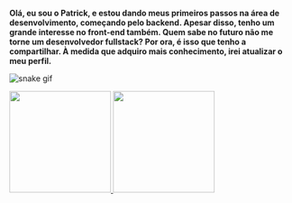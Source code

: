 **Olá, eu sou o Patrick, e estou dando meus primeiros passos na área de desenvolvimento, começando pelo backend. Apesar disso, tenho um grande interesse no front-end também. Quem sabe no futuro não me torne um desenvolvedor fullstack? Por ora, é isso que tenho a compartilhar. À medida que adquiro mais conhecimento, irei atualizar o meu perfil.**

![snake gif](https://github.com/PatrickLAF2k/PatrickLAF2k/blob/output/github-contribution-grid-snake.svg)

<div>
<a href="https://github.com/patricklaf2k">
<img height="180em" src="https://github-readme-stats.vercel.app/api/top-langs/?username=patricklaf2k&layout=compact&langs_count=7&theme=merko"/>
<img height="180em" src="https://github-readme-stats.vercel.app/api?username=patricklaf2k&show_icons=true&theme=merko&include_all_commits=true&count_private=true"/>
</div>
